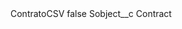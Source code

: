 <?xml version="1.0" encoding="UTF-8"?>
<CustomMetadata xmlns="http://soap.sforce.com/2006/04/metadata" xmlns:xsi="http://www.w3.org/2001/XMLSchema-instance" xmlns:xsd="http://www.w3.org/2001/XMLSchema">
    <label>ContratoCSV</label>
    <protected>false</protected>
    <values>
        <field>Sobject__c</field>
        <value xsi:type="xsd:string">Contract</value>
    </values>
</CustomMetadata>
